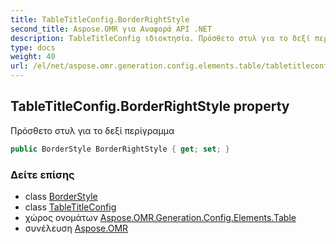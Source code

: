 ```yaml
---
title: TableTitleConfig.BorderRightStyle
second_title: Aspose.OMR για Αναφορά API .NET
description: TableTitleConfig ιδιοκτησία. Πρόσθετο στυλ για το δεξί περίγραμμα
type: docs
weight: 40
url: /el/net/aspose.omr.generation.config.elements.table/tabletitleconfig/borderrightstyle/
---
```

## TableTitleConfig.BorderRightStyle property

Πρόσθετο στυλ για το δεξί περίγραμμα

```csharp
public BorderStyle BorderRightStyle { get; set; }
```

### Δείτε επίσης

* class [BorderStyle](../../../aspose.omr.generation.config/borderstyle/)
* class [TableTitleConfig](../)
* χώρος ονομάτων [Aspose.OMR.Generation.Config.Elements.Table](../../tabletitleconfig/)
* συνέλευση [Aspose.OMR](../../../)


